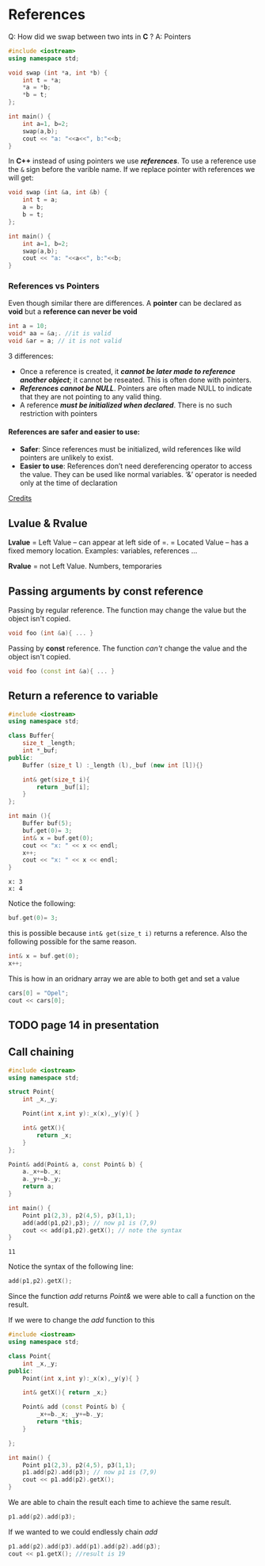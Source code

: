 # References

Q: How did we swap between two ints in **C** ? A: Pointers

```cpp
#include <iostream>
using namespace std;

void swap (int *a, int *b) {
    int t = *a;
    *a = *b;
    *b = t;
};

int main() {
    int a=1, b=2;
    swap(a,b);
    cout << "a: "<<a<<", b:"<<b;
}
```

In **C++** instead of using pointers we use _**references**_. To use a reference use the `&` sign before the varible name. If we replace pointer with references we will get:

```cpp
void swap (int &a, int &b) {
    int t = a;
    a = b;
    b = t;
};

int main() {
    int a=1, b=2;
    swap(a,b);
    cout << "a: "<<a<<", b:"<<b;
}
```

### References vs Pointers

Even though similar there are differences. A **pointer** can be declared as **void** but a **reference can never be void**

```cpp
int a = 10;
void* aa = &a;. //it is valid
void &ar = a; // it is not valid
```

3 differences:

* Once a reference is created, it _**cannot be later made to reference another object**_; it cannot be reseated. This is often done with pointers.
* _**References cannot be NULL**_. Pointers are often made NULL to indicate that they are not pointing to any valid thing.
* A reference _**must be initialized when declared**_. There is no such restriction with pointers

#### References are safer and easier to use:

* **Safer**: Since references must be initialized, wild references like wild pointers are unlikely to exist.
* **Easier to use**: References don’t need dereferencing operator to access the value. They can be used like normal variables. ‘&’ operator is needed only at the time of declaration

[Credits](https://www.geeksforgeeks.org/references-in-c/)

## Lvalue & Rvalue

**Lvalue** = Left Value – can appear at left side of =. = Located Value – has a fixed memory location. Examples: variables, references …

**Rvalue** = not Left Value. Numbers, temporaries

## Passing arguments by const reference

Passing by regular reference. The function may change the value but the object isn't copied.

```cpp
void foo (int &a){ ... }
```

Passing by **const** reference. The function _can't_ change the value and the object isn't copied.

```cpp
void foo (const int &a){ ... }
```

## Return a reference to variable

```cpp
#include <iostream>
using namespace std;

class Buffer{
    size_t _length;
    int *_buf;
public:
    Buffer (size_t l) :_length (l),_buf (new int [l]){}

    int& get(size_t i){
        return _buf[i];
    }
};

int main (){
    Buffer buf(5);
    buf.get(0)= 3;
    int& x = buf.get(0);
    cout << "x: " << x << endl;
    x++;
    cout << "x: " << x << endl;
}
```

```text
x: 3
x: 4
```

Notice the following:

```cpp
buf.get(0)= 3;
```

this is possible because `int& get(size_t i)` returns a reference. Also the following possible for the same reason.

```cpp
int& x = buf.get(0);
x++;
```

This is how in an oridnary array we are able to both get and set a value

```cpp
cars[0] = "Opel";
cout << cars[0];
```

## TODO page 14 in presentation

## Call chaining

```cpp
#include <iostream>
using namespace std;

struct Point{
    int _x,_y;

    Point(int x,int y):_x(x),_y(y){ }

    int& getX(){
        return _x;
    }
};

Point& add(Point& a, const Point& b) {
    a._x+=b._x;
    a._y+=b._y;
    return a;
}

int main() {
    Point p1(2,3), p2(4,5), p3(1,1);
    add(add(p1,p2),p3); // now p1 is (7,9)
    cout << add(p1,p2).getX(); // note the syntax
}
```

```text
11
```

Notice the syntax of the following line:

```cpp
add(p1,p2).getX();
```

Since the function _add_ returns _Point&_ we were able to call a function on the result.

If we were to change the _add_ function to this

```cpp
#include <iostream>
using namespace std;

class Point{
    int _x,_y;
public:
    Point(int x,int y):_x(x),_y(y){ }

    int& getX(){ return _x;}

    Point& add (const Point& b) {
        _x+=b._x; _y+=b._y;
        return *this;
    }

};

int main() {
    Point p1(2,3), p2(4,5), p3(1,1);
    p1.add(p2).add(p3); // now p1 is (7,9)
    cout << p1.add(p2).getX();
}
```

We are able to chain the result each time to achieve the same result.

```cpp
p1.add(p2).add(p3);
```

If we wanted to we could endlessly chain _add_

```cpp
p1.add(p2).add(p3).add(p1).add(p2).add(p3);
cout << p1.getX(); //result is 19
```

